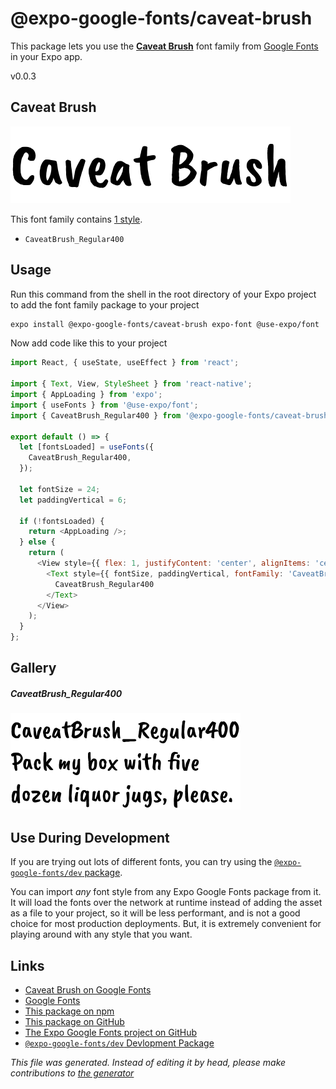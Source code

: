 # @expo-google-fonts/caveat-brush

This package lets you use the [**Caveat Brush**](https://fonts.google.com/specimen/Caveat+Brush) font family from [Google Fonts](https://fonts.google.com/) in your Expo app.

v0.0.3

## Caveat Brush

![Caveat Brush](./font-family.png)

This font family contains [1 style](#gallery).

- `CaveatBrush_Regular400`

## Usage

Run this command from the shell in the root directory of your Expo project to add the font family package to your project
```sh
expo install @expo-google-fonts/caveat-brush expo-font @use-expo/font
```

Now add code like this to your project
```js
import React, { useState, useEffect } from 'react';

import { Text, View, StyleSheet } from 'react-native';
import { AppLoading } from 'expo';
import { useFonts } from '@use-expo/font';
import { CaveatBrush_Regular400 } from '@expo-google-fonts/caveat-brush';

export default () => {
  let [fontsLoaded] = useFonts({
    CaveatBrush_Regular400,
  });

  let fontSize = 24;
  let paddingVertical = 6;

  if (!fontsLoaded) {
    return <AppLoading />;
  } else {
    return (
      <View style={{ flex: 1, justifyContent: 'center', alignItems: 'center' }}>
        <Text style={{ fontSize, paddingVertical, fontFamily: 'CaveatBrush_Regular400' }}>
          CaveatBrush_Regular400
        </Text>
      </View>
    );
  }
};

```

## Gallery

##### CaveatBrush_Regular400
![CaveatBrush_Regular400](./70de81a815f44819880ddba3c93eda87ab6bd1a4b21db15e5ba29c9271cba521.ttf.png)


## Use During Development

If you are trying out lots of different fonts, you can try using the [`@expo-google-fonts/dev` package](https://www.npmjs.com/package/@expo-google-fonts/dev).

You can import *any* font style from any Expo Google Fonts package from it. It will load the fonts
over the network at runtime instead of adding the asset as a file to your project, so it will be 
less performant, and is not a good choice for most production deployments. But, it is extremely convenient
for playing around with any style that you want.

## Links

- [Caveat Brush on Google Fonts](https://fonts.google.com/specimen/Caveat+Brush)
- [Google Fonts](https://fonts.google.com/)
- [This package on npm](https://www.npmjs.com/package/@expo-google-fonts/caveat-brush)
- [This package on GitHub](https://github.com/expo/google-fonts/tree/master/font-packages/caveat-brush)
- [The Expo Google Fonts project on GitHub](https://github.com/expo/google-fonts)
- [`@expo-google-fonts/dev` Devlopment Package](https://github.com/expo/google-fonts/tree/master/font-packages/dev)


*This file was generated. Instead of editing it by head, please make contributions to [the generator](https://github.com/expo/google-fonts/tree/master/packages/generator)*
